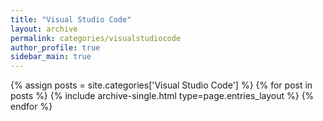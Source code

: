 ```yaml
---
title: "Visual Studio Code"
layout: archive
permalink: categories/visualstudiocode
author_profile: true
sidebar_main: true
---
```



{% assign posts = site.categories['Visual Studio Code'] %}
{% for post in posts %} {% include archive-single.html type=page.entries_layout %} {% endfor %}